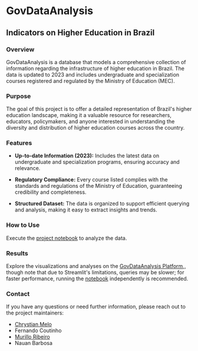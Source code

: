 # GovDataAnalysis

## Indicators on Higher Education in Brazil

### Overview

GovDataAnalysis is a database that models a comprehensive collection of information regarding the infrastructure of higher education in Brazil. The data is updated to 2023 and includes undergraduate and specialization courses registered and regulated by the Ministry of Education (MEC).

### Purpose

The goal of this project is to offer a detailed representation of Brazil's higher education landscape, making it a valuable resource for researchers, educators, policymakers, and anyone interested in understanding the diversity and distribution of higher education courses across the country.

### Features

- **Up-to-date Information (2023):** Includes the latest data on undergraduate and specialization programs, ensuring accuracy and relevance.
  
- **Regulatory Compliance:** Every course listed complies with the standards and regulations of the Ministry of Education, guaranteeing credibility and completeness.
  
- **Structured Dataset:** The data is organized to support efficient querying and analysis, making it easy to extract insights and trends.

### How to Use

Execute the [project notebook](https://github.com/ChrystianMelo/GovDataAnalysis/blob/main/Project.ipynb) to analyze the data.

### Results

Explore the visualizations and analyses on the [GovDataAnalysis Platform](https://govdataanalysis.streamlit.app/),, though note that due to Streamlit's limitations, queries may be slower; for faster performance, running the [notebook](https://github.com/ChrystianMelo/GovDataAnalysis/blob/main/Project.ipynb) independently is recommended.

### Contact

If you have any questions or need further information, please reach out to the project maintainers:

- [Chrystian Melo](https://github.com/chrystianmelo)
- Fernando Coutinho
- [Murillo Ribeiro](https://github.com/rbmuri)
- Nauan Barbosa
